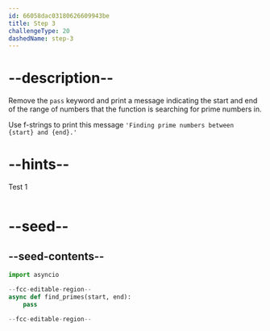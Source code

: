 ```yaml
---
id: 66058dac03180626609943be
title: Step 3
challengeType: 20
dashedName: step-3
---
```


# --description--

Remove the `pass` keyword and print a message indicating the start and end of the range of numbers that the function is searching for prime numbers in.

Use f-strings to print this message `'Finding prime numbers between {start} and {end}.'`

# --hints--

Test 1

```js

```

# --seed--

## --seed-contents--

```py
import asyncio

--fcc-editable-region--
async def find_primes(start, end):
    pass

--fcc-editable-region--
```
